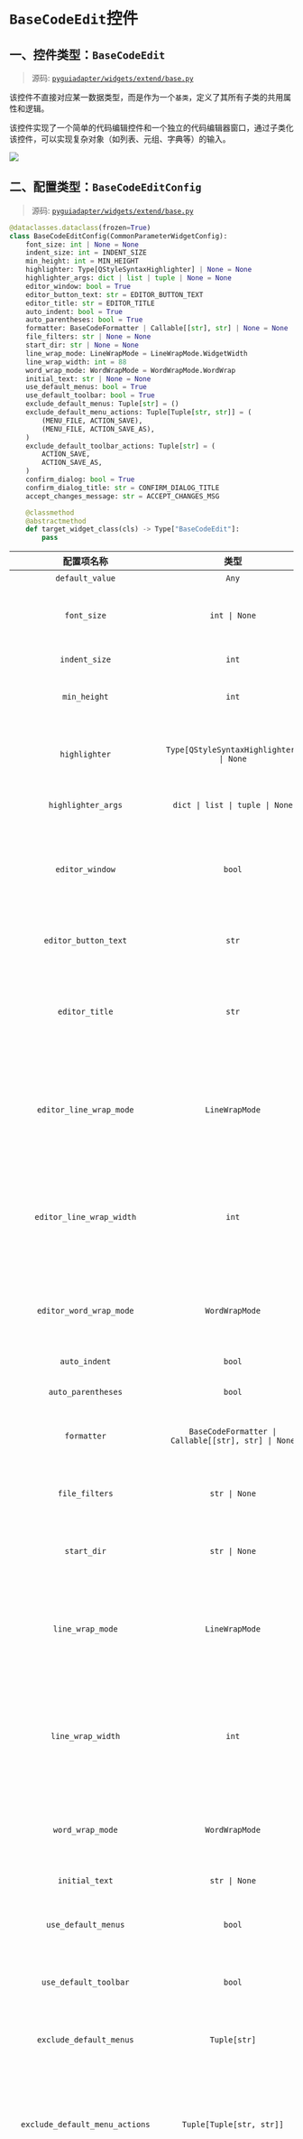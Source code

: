 # `BaseCodeEdit`控件

## 一、控件类型：`BaseCodeEdit`

> 源码: [`pyguiadapter/widgets/extend/base.py`]()



该控件不直接对应某一数据类型，而是作为一个`基类`，定义了其所有子类的共用属性和逻辑。

该控件实现了一个简单的代码编辑控件和一个独立的代码编辑器窗口，通过子类化该控件，可以实现复杂对象（如列表、元组、字典等）的输入。



<img src="../images/base_code_edit.png" />



## 二、配置类型：`BaseCodeEditConfig`

> 源码: [`pyguiadapter/widgets/extend/base.py`]()

```python
@dataclasses.dataclass(frozen=True)
class BaseCodeEditConfig(CommonParameterWidgetConfig):
    font_size: int | None = None
    indent_size: int = INDENT_SIZE
    min_height: int = MIN_HEIGHT
    highlighter: Type[QStyleSyntaxHighlighter] | None = None
    highlighter_args: dict | list | tuple | None = None
    editor_window: bool = True
    editor_button_text: str = EDITOR_BUTTON_TEXT
    editor_title: str = EDITOR_TITLE
    auto_indent: bool = True
    auto_parentheses: bool = True
    formatter: BaseCodeFormatter | Callable[[str], str] | None = None
    file_filters: str | None = None
    start_dir: str | None = None
    line_wrap_mode: LineWrapMode = LineWrapMode.WidgetWidth
    line_wrap_width: int = 88
    word_wrap_mode: WordWrapMode = WordWrapMode.WordWrap
    initial_text: str | None = None
    use_default_menus: bool = True
    use_default_toolbar: bool = True
    exclude_default_menus: Tuple[str] = ()
    exclude_default_menu_actions: Tuple[Tuple[str, str]] = (
        (MENU_FILE, ACTION_SAVE),
        (MENU_FILE, ACTION_SAVE_AS),
    )
    exclude_default_toolbar_actions: Tuple[str] = (
        ACTION_SAVE,
        ACTION_SAVE_AS,
    )
    confirm_dialog: bool = True
    confirm_dialog_title: str = CONFIRM_DIALOG_TITLE
    accept_changes_message: str = ACCEPT_CHANGES_MSG

    @classmethod
    @abstractmethod
    def target_widget_class(cls) -> Type["BaseCodeEdit"]:
        pass

```

|            配置项名称             |                        类型                         |                  默认值                   |                             说明                             |
| :-------------------------------: | :-------------------------------------------------: | :---------------------------------------: | :----------------------------------------------------------: |
|          `default_value`          |                        `Any`                        |                  `None`                   |                        控件的默认值。                        |
|            `font_size`            |                    `int \| None`                    |                  `None`                   |     代码编辑控件的字体大小。默认为`None`，即保持默认值。     |
|           `indent_size`           |                        `int`                        |                    `4`                    |                  缩进大小。默认为4个空格。                   |
|           `min_height`            |                        `int`                        |                   `180`                   |           代码编辑控件的最小高度。默认为180像素。            |
|           `highlighter`           |       `Type[QStyleSyntaxHighlighter] \| None`       |                  `None`                   | 代码着色器类型。注意该属性要求传入代码着色器类本身，而不是类示例。 |
|        `highlighter_args`         |           `dict \| list \| tuple \| None`           |                  `None`                   |                   代码着色器构造函数参数。                   |
|          `editor_window`          |                       `bool`                        |                  `True`                   | 是否启用独立代码编辑窗口，若为`True`，则在代码编辑控件下方添加一个按钮，用于打开独立代码编辑器窗口。 |
|       `editor_button_text`        |                        `str`                        |                  `Edit`                   |         用于设置打开独立代码编辑器窗口的按钮的文本。         |
|          `editor_title`           |                        `str`                        |                `Edit - {}`                | 该属性用于设置独立代码编辑器窗口标题。默认为`Edit - {}`，其中，`{}`将被替换为用户当前正在编辑的参数的标签（`label`）。 |
|      `editor_line_wrap_mode`      |                   `LineWrapMode`                    |           `LineWrapMode.NoWrap`           | 该属性用于设置行包裹模式。默认为`NoWrap`，即不包裹行（换言之，不启用自动换行）。该属性对独立代码编辑窗口有效。 |
|     `editor_line_wrap_width`      |                        `int`                        |                   `88`                    | 该属性用于设置行的最大长度（仅在行包裹模式为`FixedPixelWidth`或`FixedColumnWidth`时有效）。该属性对独立代码编辑窗口有效。 |
|      `editor_word_wrap_mode`      |                   `WordWrapMode`                    |           `WordWrapMode.NoWrap`           | 该属性用于设置单词包裹模式，默认为`NoWrap`。该属性对独立代码编辑窗口有效。 |
|           `auto_indent`           |                       `bool`                        |                  `True`                   |                 是否启用自动缩进。默认启用。                 |
|        `auto_parentheses`         |                       `bool`                        |                  `True`                   |               是否启用括号自动匹配。默认启用。               |
|            `formatter`            | `BaseCodeFormatter \| Callable[[str], str] \| None` |                  `None`                   | 用于指定代码格式化函数或对象。默认为`None`，即无代码格式化功能。 |
|          `file_filters`           |                    `str \| None`                    |                  `None`                   | 该属性用于为独立代码编辑器窗口的打开文件对话框设置文件名过滤器。 |
|            `start_dir`            |                    `str \| None`                    |                  `None`                   | 该属性用于为独立代码编辑器窗口的打开文件对话框设置起始路径。 |
|         `line_wrap_mode`          |                   `LineWrapMode`                    |          ```LineWrapMode.NoWrap`          | 该属性用于设置行包裹模式。默认为`NoWrap`，即不包裹行（换言之，不启用自动换行）。该属性对代码编辑控件有效。 |
|         `line_wrap_width`         |                        `int`                        |                   `88`                    | 该属性用于设置行的最大长度（仅在行包裹模式为`FixedPixelWidth`或`FixedColumnWidth`时有效）。该属性对代码编辑控件有效。 |
|         `word_wrap_mode`          |                   `WordWrapMode`                    |           `WordWrapMode.NoWrap`           | 该属性用于设置单词包裹模式，默认为`NoWrap`。该属性对代码编辑控件有效。 |
|          `initial_text`           |                    `str \| None`                    |                  `None`                   |                   代码编辑控件的初始文本。                   |
|        `use_default_menus`        |                       `bool`                        |                  `True`                   | 该属性用于设置是否在独立代码编辑器窗口中启用用户自定义菜单。 |
|       `use_default_toolbar`       |                       `bool`                        |                  `True`                   | 该属性用于设置是否在独立代码编辑器窗口中启用用户自定义工具栏。 |
|      `exclude_default_menus`      |                    `Tuple[str]`                     |                   `()`                    | 该属性用于指定需要从独立代码编辑器窗口默认菜单栏中排除的菜单。 |
|  `exclude_default_menu_actions`   |              `Tuple[Tuple[str, str]]`               | `(('File', 'Save'), ('File', 'Save as'))` | 该属性用于指定需要从独立代码编辑器窗口默认菜单栏中排除的指定菜单项。默认排除以下菜单项：`File`菜单下的`Save`和`Save as`菜单项。 |
| `exclude_default_toolbar_actions` |                    `Tuple[str]`                     |           `('Save', 'Save as')`           | 该属性用于指定需要从独立代码编辑器窗口默认工具栏中排除的工具按钮，默认排除以下工具按钮：`Save`、`Save as`。 |
|         `confirm_dialog`          |                       `bool`                        |                  `True`                   | 该属性用于设置在关闭独立代码编辑器窗口时是否弹出确认更改对话框。 |
|      `confirm_dialog_title`       |                        `str`                        |                `"Confirm"`                |             该属性用于设置确认更改对话框的标题。             |
|     `accept_changes_message`      |                        `str`                        |   `"Do you want to keep the changes?"`    |           该属性用于设置确认更改对话框的提示内容。           |

## 

---

[参数数据类型及其对应控件](widgets/types_and_widgets.md)